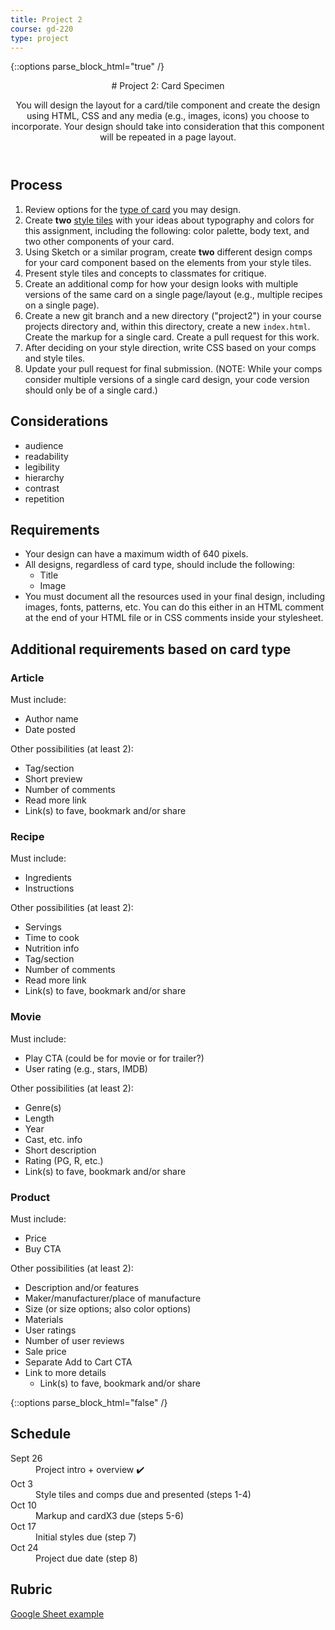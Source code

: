 ```yaml
---
title: Project 2
course: gd-220
type: project
---
```


{::options parse_block_html="true" /}

<header>
# Project 2: Card Specimen

You will design the layout for a card/tile component and create the design using HTML, CSS and any media (e.g., images, icons) you choose to incorporate. Your design should take into consideration that this component will be repeated in a page layout.

</header>

<section>

## Process
1. Review options for the [type of card](#additional-requirements-based-on-card-type) you may design.
1. Create **two** [style tiles](https://alistapart.com/article/style-tiles-and-how-they-work) with your ideas about typography and colors for this assignment, including the following: color palette, body text, and two other components of your card.
1. Using Sketch or a similar program, create **two** different design comps for your card component based on the elements from your style tiles.
1. Present style tiles and concepts to classmates for critique.
1. Create an additional comp for how your design looks with multiple versions of the same card on a single page/layout (e.g., multiple recipes on a single page).
1. Create a new git branch and a new directory ("project2") in your course projects directory and, within this directory, create a new `index.html`. Create the markup for a single card. Create a pull request for this work.
1. After deciding on your style direction, write CSS based on your comps and style tiles.
1. Update your pull request for final submission. (NOTE: While your comps consider multiple versions of a single card design, your code version should only be of a single card.)

## Considerations
- audience
- readability
- legibility
- hierarchy
- contrast
- repetition

## Requirements
- Your design can have a maximum width of 640 pixels.
- All designs, regardless of card type, should include the following:
  - Title
  - Image
- You must document all the resources used in your final design, including images, fonts, patterns, etc. You can do this either in an HTML comment at the end of your HTML file or in CSS comments inside your stylesheet.

## Additional requirements based on card type

### Article

Must include:
- Author name
- Date posted

Other possibilities (at least 2):
- Tag/section
- Short preview
- Number of comments
- Read more link
- Link(s) to fave, bookmark and/or share

### Recipe

Must include:
- Ingredients
- Instructions

Other possibilities (at least 2):
- Servings
- Time to cook
- Nutrition info
- Tag/section
- Number of comments
- Read more link
- Link(s) to fave, bookmark and/or share

### Movie

Must include:
- Play CTA (could be for movie or for trailer?)
- User rating (e.g., stars, IMDB)

Other possibilities (at least 2):
- Genre(s)
- Length
- Year
- Cast, etc. info
- Short description
- Rating (PG, R, etc.)
- Link(s) to fave, bookmark and/or share

### Product

Must include:
- Price
- Buy CTA

Other possibilities (at least 2):
- Description and/or features
- Maker/manufacturer/place of manufacture
- Size (or size options; also color options)
- Materials
- User ratings
- Number of user reviews
- Sale price
- Separate Add to Cart CTA
- Link to more details
  - Link(s) to fave, bookmark and/or share

</section>

{::options parse_block_html="false" /}

<aside>

<h2>Schedule</h2>

<dl>
<dt>Sept 26</dt>
<dd>Project intro + overview ✔️</dd>
<dt>Oct 3</dt>
<dd>Style tiles and comps due and presented (steps 1-4)</dd>
<dt>Oct 10</dt>
<dd>Markup and cardX3 due (steps 5-6)</dd>
<dt>Oct 17</dt>
<dd>Initial styles due (step 7)</dd>
<dt>Oct 24</dt>
<dd>Project due date (step 8)</dd>
</dl>

<h2>Rubric</h2>
<a href="https://docs.google.com/spreadsheets/d/1Z5jf_c10aGK-NYVLHmtQmz0vzfdVQDIIEMS9rpaAAts/edit?usp=sharing" target="_blank">Google Sheet example</a>
</aside>
